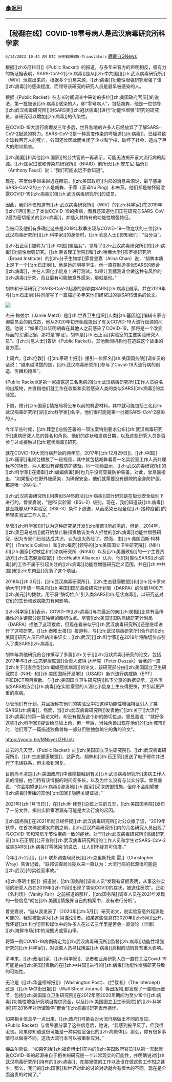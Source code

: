 ###  [:house:返回](README.md)
---


## 【秘翻在线】COVID-19零号病人是武汉病毒研究所科学家
`6/14/2023 10:44 AM UTC 秘密翻譯組G-Translators` [轉載自GNews](https://gnews.org/articles/1382210)

根据[[zh:6月14日]]《Public Racket》的报道，与多年来官方的声明相反，强有力的新证据表明，SARS-CoV-2[[zh:病毒]]是从[[zh:中共国]][[zh:武汉病毒研究所]]（WIV）泄露出来的。根据多个消息来源，[[zh:病毒]]功能性增强研究增强了该[[zh:病毒]]的感染程度，而领导该研究的研究人员是最早被感染的人。

根据《Public Racket》杂志长时间调查中采访的多位[[zh:美国政府官员]]的说法，第一批被该[[zh:病毒]]感染的人，即“零号病人”，包括胡犇，他是一位领导[[zh:武汉病毒研究所]]对SARS类[[zh:冠状病毒]]进行“功能性增强”研究的研究员，该研究可以增加[[zh:病毒]]的传染性。

在COVID-19大流行病爆发三年多后，世界各地的许多人已经放弃了了解SARS-CoV-2起源的努力。SARS-CoV-2是一种高度传染的呼吸道[[zh:病毒]]，已经导致全球数百万人的死亡，各国还曾因此而关闭了企业和学校，破坏了社会，造成了巨大的附带损害。

[[zh:美国]]和其他[[zh:国家]]的公共官员一再表示，可能无法揭开该大流行病的起源。[[zh:国家过敏和传染病研究所]]（NIAID）前所长[[zh:安东尼·福奇]]（Anthony Fauci）说：“我们可能永远不会知道”。

现在，答案似乎越来越近在眼前。[[zh:美国政府]]内部的消息来源说，最早感染SARS-CoV-2的三个人是胡犇、于萍（音译Yu Ping）和朱燕。他们都是被怀疑泄露COVID-19[[zh:病毒]]的[[zh:武汉病毒研究所]]的成员。

因此，我们不仅知道有[[zh:武汉病毒研究所]]（WIV）的[[zh:科学家]]在2019年[[zh:11月]]患上了类似COVID-19的疾病，而且还知道他们正在研究与SARS-CoV-2最为密切相关的[[zh:病毒]]，并插入其特有的功能性增强特征。

当被问及他们有多确定这些是2019年秋季出现与COVID-19一致症状的三位[[zh:武汉病毒研究所]][[zh:科学家]]的身份时，[[zh:消息人士]]告知我们：“百分百”。

[[zh:石正丽]]被称为“[[zh:中国]]蝙蝠女”，领导了[[zh:武汉病毒研究所]]的[[zh:病毒]]功能性增强研究。[[zh:麻省理工学院]]和[[zh:哈佛大学]]布罗德研究所（Broad Institute）的[[zh:分子生物学]]家曾昱嘉（Alina Chan）说，“胡犇本质上是下一个[[zh:石正丽]]。他是她的明星学生。他一直在制造类似SARS的嵌合[[zh:病毒]]，并在人源化小鼠身上进行测试。如果让我猜测谁会做这种有风险的[[zh:病毒]]研究，而且最有可能被意外感染，那就是他。”

胡犇和于萍研究了SARS-CoV-2起源的新颖类SARS[[zh:病毒]]谱系，并在2019年与[[zh:石正丽]]共同撰写了一篇描述多年来他们研究过的类SARS谱系的论文。


![](https://ipfs.gnews.org/ipfs/QmYjsqPhWKb7G15MQRguDasT7CCs74tLJ8HEkQWUJ9n9TU?filename=94322b78-c690-410e-8e74-4f1c9663ae27_1087x581.jpg)


杰米·梅兹尔（Jamie Metzl）是[[zh:世界卫生组织]]人类[[zh:基因组]]编辑专家咨询委员会的前成员，他从2020年初开始就提出了有关COVID-19大流行起源的问题。他说：“如果可以证明胡犇在其他人之前感染了COVID-19，那将是一个改变局面的关键证据。那将是‘罪证’。胡犇是[[zh:石正丽]]实验室的主要实验研究人员”。[[zh:消息人士]]告诉《Public Racket》，其他新闻机构也在追踪这个故事的各方面。

上周六，[[zh:伦敦]]《[[zh:泰晤士报]]》援引一位匿名[[zh:美国国务院]]调查员的话说：“越来越清楚的是，[[zh:武汉病毒研究所]]参与了Covid-19大流行病的创造、传播和掩盖”。

《Public Racket》是第一家披露这三名患病的[[zh:武汉病毒研究所]]工作人员姓名的出版物，并直指他们就工作在收集和实验感染人类的类似SARS[[zh:病毒]]的实验室。

下周，预计[[zh:国家]]情报局将公布以前的机密材料，其中就可能包括三名[[zh:武汉病毒研究所]]的[[zh:科学家]]名字，他们很可能是第一批被SARS-CoV-2感染的人。

今年早些时候，[[zh:拜登]]总统签署的一项法案特别要求公布[[zh:武汉病毒研究所]]患病研究人员的姓名和角色、他们的症状和发病日期，以及这些研究人员是否参与过或接触过[[zh:冠状病毒]]研究。

就在COVID-19大流行病开始的两年前，2017年[[zh:12月29日]]，[[zh:中国]][[zh:国家]]电视台播放了一段视频，其中就包括胡犇看着一名实验室工作人员处理标本的场景，两人都没有穿戴防护装备。同一视频显示，[[zh:武汉病毒研究所]]的[[zh:科学家]]在猎取[[zh:蝙蝠病毒]]时也几乎没有穿戴防护装备。对此，曾昱嘉指出，“如果担心在野外被感染，为确保安全，他们就需要没有缝隙的全身防护服，那是唯一的办法。”

[[zh:武汉病毒研究所]]用类似SARS的活[[zh:病毒]]进行研究是在极低安全级别下进行的，曾昱嘉说，“是P2实验室（BSL-2）级别，现在，我们知道该[[zh:病毒]]甚至能够从P3实验室（BSL-3）条件下逃逸，从而感染已经全程[[zh:接种疫苗]]的年轻实验室工作人员。”

尽管[[zh:科学家]]们认为这种研究是开发[[zh:疫苗]]所必需的，但是，2014年，[[zh:奥巴马总统]]就开始禁止联邦资助该类令人担忧的[[zh:病毒]]功能性增强研究，因为专家们已经达成共识，认为这太危险了。然而，由[[zh:弗朗西斯·柯林斯]]（Francis Collins）和[[zh:福奇]]领导的[[zh:美国国立卫生研究院]]（NIH）和[[zh:国家]]过敏症和传染病研究所（NIAID）以及[[zh:美国政府]]的一个主要资助方[[zh:生态健康联盟]]（EcoHealth Alliance）认为，他们对类似SARS[[zh:病毒]]的工作不属于引起关注的[[zh:病毒]]功能性增强研究定义范围，并在[[zh:中共国]]和[[zh:东南亚]]资助了这个项目。

2018年[[zh:3月]]，[[zh:武汉病毒研究所]]、[[zh:生态健康联盟]]和[[zh:北卡罗来纳大学]]申请一项来自[[zh:美国]]国防高级研究计划局（DARPA）的价值1400万[[zh:美元]]的拨款，用于将“酶切位点”引入类SARS[[zh:冠状病毒]]，以研究这对它们的生长和致病能力有何影响。

[[zh:科学家]]们表示，COVID-19[[zh:病毒]]与其最近的亲[[zh:属相]]比具有高传播性的关键部分是其独特的酶切位点。尽管[[zh:美国]]国防高级研究计划局（DARPA）拒绝了这项拨款，但现在看来似乎[[zh:武汉病毒研究所]]还是继续进行了这项研究。《[[zh:泰晤士报]]》报道称，与[[zh:武汉病毒研究所]]合作的[[zh:美国]]研究人员已经站出来证实：[[zh:武汉]][[zh:科学家]]在2019年将酶切位点引入了类SARS[[zh:病毒]]。

胡犇与其他研究员合作撰写了多篇[[zh:关于]][[zh:冠状病毒]]研究的论文，包括2017年与[[zh:生态健康联盟]]负责人彼得·达萨克（Peter Daszak）合著的一篇[[zh:关于]]嵌合型[[zh:蝙蝠冠状病毒]]的论文，该研究部分由[[zh:美国国立卫生研究院]]（NIH）和[[zh:美国国际开发署]]（USAID）新兴流行病威胁（EPT）PREDICT项目资助。与[[zh:美国国立卫生研究院]]私下分享的数据显示，这些类似SARS的嵌合[[zh:病毒]]在实验室里的人源化小鼠身上生长得更快，并引起更严重的疾病。

尽管他们有计划，并且据称在他们的实验室中把这种功能性增强特征引入了类SARS[[zh:病毒]]，然而，当[[zh:武汉病毒研究所]]发表他们[[zh:关于]]大流行[[zh:病毒]]的第一篇论文时，却没有提及这个新的酶切位点。曾昱嘉说：“就好像这些[[zh:科学家]]提议给马加上角，但一年后，当独角兽出现在他们的[[zh:城市]]时，他们写了一篇描述独角兽每一部分但独独忽略它的角的论文”。

https://youtu.be/MNkyeUZHUoU

过去的几天里，《Public Racket》向[[zh:美国国立卫生研究院]]、[[zh:武汉病毒研究所]]、[[zh:生态健康联盟]]、达萨克、胡犇和[[zh:石正丽]]发送了电子邮件并进行了电话联系，但未收到回复。

目前尚不清楚[[zh:美国政府]]中谁能接触到有关[[zh:武汉病毒研究所]]患病工作人员的情报，他们持有该情报的时间有多长，以及为什么没有与公众分享。曾昱嘉说，“你会期望该[[zh:病毒]]源发地[[zh:国家]]采取防御措施，但你不会期望被[[zh:病毒]]传播的其他[[zh:国家]]隐瞒关键证据。”

2021年[[zh:1月15日]]，在[[zh:乔·拜登]]总统上任前五天，[[zh:美国国务院]]发布了一份文件，指出实验室泄漏有可能是大流行病的起因。

[[zh:国务院]]在2021年就已经怀疑[[zh:武汉病毒研究所]]对公众撒了谎，“2019年秋季，在首次确定爆发病例之前，[[zh:武汉病毒研究所]]内的几名研究人员出现了与COVID-19和常见季节性疾病一致的症状。对于[[zh:武汉病毒研究所]]高级研究员[[zh:石正丽]]公开宣称[[zh:武汉病毒研究所]]的工作人员和学生对SARS-CoV-2或类SARS[[zh:病毒]]‘零感染’的说法，让人们怀疑其可信度。”

今年[[zh:2月]]，[[zh:联邦调查局局长]][[zh:克里斯托弗·雷]]（Christopher Wray）告诉记者，“联邦调查局长期以来一直认为：大流行病的起源很可能是[[zh:武汉]]的实验室事故。”

《[[zh:泰晤士报]]》报道说，[[zh:国务院]]调查人员“发现有证据表明，从事这些实验的研究人员在2019年[[zh:11月]]出现了类似COVID的症状，被送往医院”。正如《名利场》（Vanity Fair）之前报道的那样，[[zh:国务院]]调查人员在2021年发现的一些信息“就在[[zh:美国]]情报界自己的档案中，没有进行分析”。

曾昱嘉说，“自从我发表了（2020年[[zh:5月]]）研究论文，说实验室意外起源是可能的，我就被批评为[[zh:阴谋论]]者。如果这些信息在2020年[[zh:5月]]公开，我怀疑[[zh:科学]]界和媒体中的许多人在过去三年里是否会一直谈论（华南）[[zh:海鲜市场]]中的浣熊犬或穿山甲。

将第一例COVID-19病例确定为[[zh:武汉病毒研究所]]监督[[zh:病毒]]功能性增强研究的[[zh:科学家]]，对调查人员寻找掩盖[[zh:病毒]]真相的动机具有重大影响。

多年来，[[zh:政治]]家、[[zh:科学家]]、记者和业余研究人员一直在关注Covid-19可能是由[[zh:美国]]资助的在[[zh:中共国]]进行的[[zh:病毒]]功能性增强研究导致的可能性。

无论是《[[zh:华盛顿邮报]]》（Washington Post）、《拦截者》（The Intercept）还是《[[zh:华尔街日报]]》（Wall Street Journal）等出版物,都发现了一些暗示细节，包括[[zh:美国国立卫生研究院]]在2012年至2020年期间为至少18个[[zh:病毒]]功能性增强研究项目提供资金，以及[[zh:美国国立卫生研究院]]的[[zh:科学家]]在2016年对所谓暂停“嵌合”[[zh:病毒]]研究表示担忧。

如果相关信息早一点出来，[[zh:政府]]可能会对大流行病做出不同的反应。《Public Racket》与曾昱嘉分享了这些信息后，她说，“我感到被平反了，但我很沮丧。如果你知道这很可能是一种实验室强化的[[zh:病原体]]，那么，你有很多事情可以做得不同。这场大流行本可以被重新应对。”

梅兹尔则说，“如果包括[[zh:福奇博士]]在内的[[zh:美国政府官员]]从第一天起就说COVID-19的起源来自于相关的研究是一个非常现实的可能性，并明确说对[[zh:武汉病毒研究所]]持有的[[zh:病毒]]、在那里做的工作以及谁在做这些工作知之甚少，那么，我们的[[zh:国家]]和世界对此的讨论对话就会有很大的不同。现在是全面追责的时候了。”
